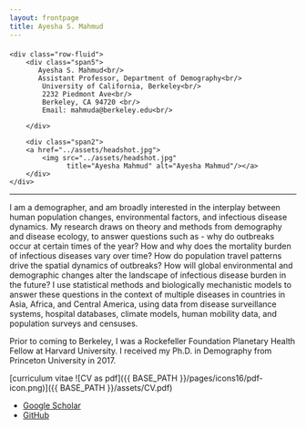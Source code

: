 ```yaml
---
layout: frontpage
title: Ayesha S. Mahmud
---
```


<div class="container">
<h4><a name=""></a></h4>

    <div class="row-fluid">
        <div class="span5">
           Ayesha S. Mahmud<br/>
           Assistant Professor, Department of Demography<br/>
            University of California, Berkeley<br/>
            2232 Piedmont Ave<br/>
            Berkeley, CA 94720 <br/>
            Email: mahmuda@berkeley.edu<br/>
            
        </div>

        <div class="span2">
        <a href="../assets/headshot.jpg">
            <img src="../assets/headshot.jpg"
                  title="Ayesha Mahmud" alt="Ayesha Mahmud"/></a>
        </div>
    </div>
</div>


---
I am a demographer, and am broadly interested in the interplay between human population changes, environmental factors, and infectious disease dynamics. My research draws on theory and methods from demography and disease ecology, to answer questions such as - why do outbreaks occur at certain times of the year? How and why does the mortality burden of infectious diseases vary over time? How do population travel patterns drive the spatial dynamics of outbreaks? How will global environmental and demographic changes alter the landscape of infectious disease burden in the future? I use statistical methods and biologically mechanistic models to answer these questions in the context of multiple diseases in countries in Asia, Africa, and Central America, using data from disease surveillance systems, hospital databases, climate models, human mobility data, and population surveys and censuses.

Prior to coming to Berkeley, I was a Rockefeller Foundation Planetary Health Fellow at Harvard University. I received my Ph.D. in Demography from Princeton University in 2017.


[curriculum vitae ![CV as pdf]({{ BASE_PATH }}/pages/icons16/pdf-icon.png)]({{ BASE_PATH }}/assets/CV.pdf)<br/>


<div class="navbar">
  <div class="navbar-inner">
      <ul class="nav">
      		   <li><a href="https://scholar.google.com/citations?user=zcNNa7sAAAAJ&hl=en&inst=6453797383205921872">Google Scholar</a></li>
                    <li><a href="https://github.com/AyeshaMahmud">GitHub</a></li>
      </ul>
  </div>
</div>



